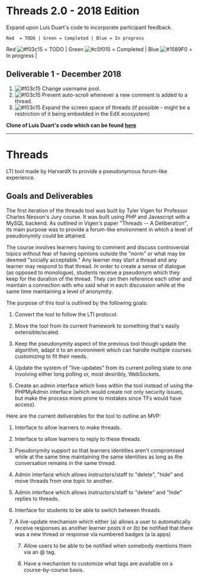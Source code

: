 # Threads 2.0 - 2018 Edition
Expand upon Luis Duart's code to incorporate participant feedback.

`Red  = TODO | Green = Completed | Blue = In progress`

Red ![#f03c15](https://placehold.it/15/f03c15/000000?text=+) = TODO | 
Green ![#c5f015](https://placehold.it/15/c5f015/000000?text=+) = Completed | 
Blue ![#1589F0](https://placehold.it/15/1589F0/000000?text=+) = In progress | 

## Deliverable 1 - December 2018
1. ![#f03c15](https://placehold.it/15/f03c15/000000?text=+) Change username pool.
2. ![#f03c15](https://placehold.it/15/f03c15/000000?text=+) Prevent auto-scroll whenever a new comment is added to a thread.
3. ![#f03c15](https://placehold.it/15/f03c15/000000?text=+) Expand the screen space of threads (if possible - might be a restriction of it being embedded in the EdX ecosystem)

**Clone of Luis Duart's code which can be found [here](https://github.com/lduarte1991/Threads)**

---
# Threads
LTI tool made by HarvardX to provide a pseudonymous forum-like experience.

## Goals and Deliverables

The first iteration of the threads tool was built by Tyler Vigen for Professor
Charles Nesson's Jury course. It was built using PHP and Javascript with a
MySQL backend. As outlined in Vigen's paper "Threads -- A Deliberation", its
main purpose was to provide a forum-like environment in which a level of
pseudonymity could be attained.

The course involves learners having to comment and discuss controversial topics
without fear of having opinions outside the "norm" or what may be deemed
"socially acceptable." Any learner may start a thread and any learner may
respond to that thread. In order to create a sense of dialogue (as opposed
to monologue), students receive a pseudonym which they keep for the duration
of the thread. They can then reference each other and maintain a connection
with who said what in each discussion while at the same time maintaining a level
of anonymity.

The purpose of this tool is outlined by the following goals:

1. Convert the tool to follow the LTI protocol.

2. Move the tool from its current framework to something that's easily extensible/scaled.

3. Keep the pseudonymity aspect of the previous tool though update the algorithm, adapt it to an environment which can handle multiple courses customizing to fit their needs.

4. Update the system of "live-updates" from its current polling state to one involving either long polling or, most desiribly, WebSockets.

5. Create an admin interface which lives within the tool instead of using the PHPMyAdmin interface (which would create not only security issues, but make the process more prone to mistakes since TFs would have access).

Here are the current deliverables for the tool to outline an MVP:

1. Interface to allow learners to make threads.

2. Interface to allow learners to reply to these threads.

3. Pseudonymity support so that learners identities aren't compromised
   while at the same time maintaining the same identities as long as
   the conversation remains in the same thread.

4. Admin interface which allows instructors/staff to "delete",
   "hide" and move threads from one topic to another.

4. Admin interface which allows instructors/staff to "delete" and
   "hide" replies to threads.

5. Interface for students to be able to switch between threads.

6. A live-update mechanism which either (a) allows a user to automatically
   receive responses as another learner posts it or (b) be notified
   that there was a new thread or response via numbered badges (a la apps)

    7. Allow users to be able to be notified when somebody mentions them via
       an @ tag.

    8. Have a mechanism to customize what tags are available on a
       course-by-course basis.

